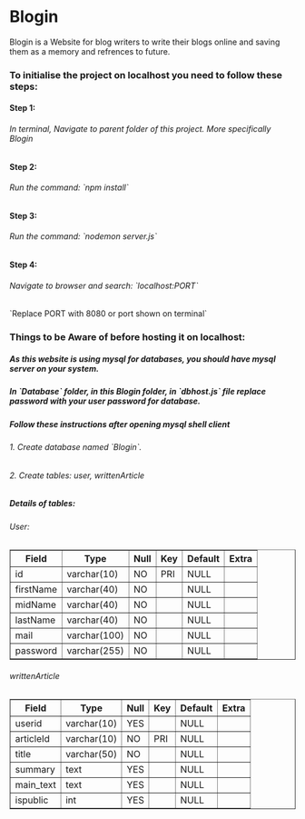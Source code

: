 # Blogin
Blogin is a Website for blog writers to write their blogs online and saving them as a memory and refrences to future.

<h3>To initialise the project on localhost you need to follow these steps:</h3>

<h4>Step 1:</h4>
<h6>In terminal, Navigate to parent folder of this project. More specifically Blogin</h6>

<h4>Step 2:</h4>
<h6>Run the command: `npm install`</h6>

<h4>Step 3:</h4>
<h6>Run the command: `nodemon server.js`</h6>

<h4>Step 4:</h4>
<h6>Navigate to browser and search: `localhost:PORT`</h6>
`Replace PORT with 8080 or port shown on terminal`

<h3>Things to be Aware of before hosting it on localhost:</h3>

<h5>As this website is using mysql for databases, you should have mysql server on your system.</h5>

<h5>In `Database` folder, in this Blogin folder, in `dbhost.js` file replace password with your user password for database.</h5>

<h5>Follow these instructions after opening mysql shell client</h5>

<h6>1. Create database named `Blogin`.</h6>
<h6>2. Create tables: user, writtenArticle</h6>

<h5>Details of tables:</h5>

<h6>User:</h6>
<table border="1" cellspacing="0" cellpadding="5">
    <thead>
        <tr>
            <th>Field</th>
            <th>Type</th>
            <th>Null</th>
            <th>Key</th>
            <th>Default</th>
            <th>Extra</th>
        </tr>
    </thead>
    <tbody>
        <tr>
            <td>id</td>
            <td>varchar(10)</td>
            <td>NO</td>
            <td>PRI</td>
            <td>NULL</td>
            <td></td>
        </tr>
        <tr>
            <td>firstName</td>
            <td>varchar(40)</td>
            <td>NO</td>
            <td></td>
            <td>NULL</td>
            <td></td>
        </tr>
        <tr>
            <td>midName</td>
            <td>varchar(40)</td>
            <td>NO</td>
            <td></td>
            <td>NULL</td>
            <td></td>
        </tr>
        <tr>
            <td>lastName</td>
            <td>varchar(40)</td>
            <td>NO</td>
            <td></td>
            <td>NULL</td>
            <td></td>
        </tr>
        <tr>
            <td>mail</td>
            <td>varchar(100)</td>
            <td>NO</td>
            <td></td>
            <td>NULL</td>
            <td></td>
        </tr>
        <tr>
            <td>password</td>
            <td>varchar(255)</td>
            <td>NO</td>
            <td></td>
            <td>NULL</td>
            <td></td>
        </tr>
    </tbody>
</table>


<h6>writtenArticle</h6>
<table border="1" cellspacing="0" cellpadding="5">
    <thead>
        <tr>
            <th>Field</th>
            <th>Type</th>
            <th>Null</th>
            <th>Key</th>
            <th>Default</th>
            <th>Extra</th>
        </tr>
    </thead>
    <tbody>
        <tr>
            <td>userid</td>
            <td>varchar(10)</td>
            <td>YES</td>
            <td></td>
            <td>NULL</td>
            <td></td>
        </tr>
        <tr>
            <td>articleId</td>
            <td>varchar(10)</td>
            <td>NO</td>
            <td>PRI</td>
            <td>NULL</td>
            <td></td>
        </tr>
        <tr>
            <td>title</td>
            <td>varchar(50)</td>
            <td>NO</td>
            <td></td>
            <td>NULL</td>
            <td></td>
        </tr>
        <tr>
            <td>summary</td>
            <td>text</td>
            <td>YES</td>
            <td></td>
            <td>NULL</td>
            <td></td>
        </tr>
        <tr>
            <td>main_text</td>
            <td>text</td>
            <td>YES</td>
            <td></td>
            <td>NULL</td>
            <td></td>
        </tr>
        <tr>
            <td>ispublic</td>
            <td>int</td>
            <td>YES</td>
            <td></td>
            <td>NULL</td>
            <td></td>
        </tr>
    </tbody>
</table>






















